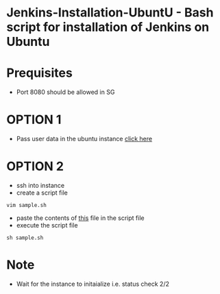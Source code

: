 # Jenkins-Installation-UbuntU - Bash script for installation of Jenkins on Ubuntu
# Prequisites
- Port 8080 should be allowed in SG

# OPTION 1
- Pass user data in the ubuntu instance [click here](https://github.com/RayanAhmed2000/Jenkins-Installation-Ubuntu/blob/main/ec2-user-data.txt)
# OPTION 2
- ssh into instance
- create a script file
```
vim sample.sh
```
- paste the contents of [this](https://github.com/RayanAhmed2000/Jenkins-Installation-Ubuntu/blob/main/Jenkins.sh) file in the script file
- execute the script file
```
sh sample.sh
```

# Note 
- Wait for the instance to initaialize i.e. status check 2/2
